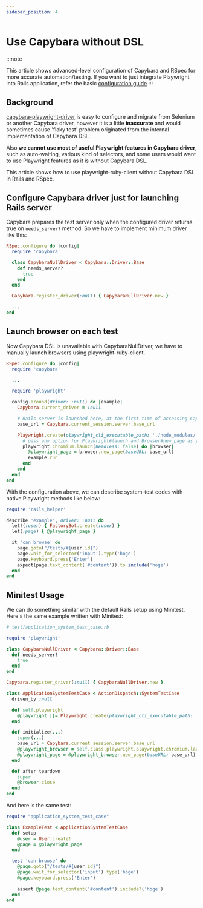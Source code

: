 ```yaml
---
sidebar_position: 4
---
```


# Use Capybara without DSL

:::note

This article shows advanced-level configuration of Capybara and RSpec for more accurate automation/testing.
If you want to just integrate Playwright into Rails application, refer the basic [configuration guide](./rails_integration)
:::

## Background

[capybara-playwright-driver](./rails_integration) is easy to configure and migrate from Selenium or another Capybara driver, however it is a little **inaccurate** and would sometimes cause 'flaky test' problem originated from the internal implementation of Capybara DSL.

Also **we cannot use most of useful Playwright features in Capybara driver**, such as auto-waiting, various kind of selectors, and some users would want to use Playwright features as it is without Capybara DSL.

This article shows how to use playwright-ruby-client without Capybara DSL in Rails and RSpec.

## Configure Capybara driver just for launching Rails server

Capybara prepares the test server only when the configured driver returns true on `needs_server?` method. So we have to implement minimum driver like this:

```ruby {5-7} title=spec/support/capybara_null_driver.rb
RSpec.configure do |config|
  require 'capybara'

  class CapybaraNullDriver < Capybara::Driver::Base
    def needs_server?
      true
    end
  end

  Capybara.register_driver(:null) { CapybaraNullDriver.new }

  ...
end
```

## Launch browser on each test

Now Capybara DSL is unavailable with CapybaraNullDriver, we have to manually launch browsers using playwright-ruby-client.

```rb
RSpec.configure do |config|
  require 'capybara'

  ...

  require 'playwright'

  config.around(driver: :null) do |example|
    Capybara.current_driver = :null

    # Rails server is launched here, at the first time of accessing Capybara.current_session.server
    base_url = Capybara.current_session.server.base_url

    Playwright.create(playwright_cli_executable_path: './node_modules/.bin/playwright') do |playwright|
      # pass any option for Playwright#launch and Browser#new_page as you prefer.
      playwright.chromium.launch(headless: false) do |browser|
        @playwright_page = browser.new_page(baseURL: base_url)
        example.run
      end
    end
  end
end
```

With the configuration above, we can describe system-test codes with native Playwright methods like below:

```rb
require 'rails_helper'

describe 'example', driver: :null do
  let!(:user) { FactoryBot.create(:user) }
  let(:page) { @playwright_page }

  it 'can browse' do
    page.goto("/tests/#{user.id}")
    page.wait_for_selector('input').type('hoge')
    page.keyboard.press('Enter')
    expect(page.text_content('#content')).to include('hoge')
  end
end
```

## Minitest Usage

We can do something similar with the default Rails setup using Minitest. Here's the same example written with Minitest:

```rb
# test/application_system_test_case.rb

require 'playwright'

class CapybaraNullDriver < Capybara::Driver::Base
  def needs_server?
    true
  end
end

Capybara.register_driver(:null) { CapybaraNullDriver.new }

class ApplicationSystemTestCase < ActionDispatch::SystemTestCase
  driven_by :null

  def self.playwright
    @playwright ||= Playwright.create(playwright_cli_executable_path: 'npx playwright')
  end

  def initialize(...)
    super(...)
    base_url = Capybara.current_session.server.base_url
    @playwright_browser = self.class.playwright.playwright.chromium.launch(headless: false)
    @playwright_page = @playwright_browser.new_page(baseURL: base_url)
  end

  def after_teardown
    super
    @browser.close
  end
end
```

And here is the same test:

```rb
require "application_system_test_case"

class ExampleTest < ApplicationSystemTestCase
  def setup
    @user = User.create!
    @page = @playwright_page
  end

  test 'can browse' do
    @page.goto("/tests/#{user.id}")
    @page.wait_for_selector('input').type('hoge')
    @page.keyboard.press('Enter')
    
    assert @page.text_content('#content').include?('hoge')
  end
end
```
